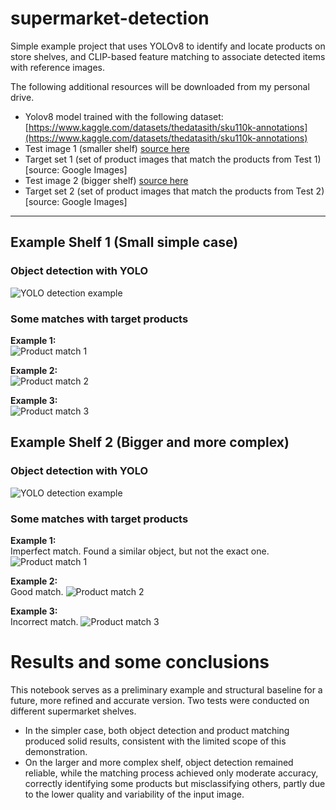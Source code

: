 # supermarket-detection

Simple example project that uses YOLOv8 to identify and locate products on store shelves, and CLIP-based feature matching to associate detected items with reference images.

The following additional resources will be downloaded from my personal drive.
- Yolov8 model trained with the following dataset: [https://www.kaggle.com/datasets/thedatasith/sku110k-annotations](https://www.kaggle.com/datasets/thedatasith/sku110k-annotations)
- Test image 1 (smaller shelf) [source here](https://huggingface.co/datasets/bharadwajkg/planogram-sample-sd-data3/viewer/default/train?row=10&views%5B%5D=train)
- Target set 1 (set of product images that match the products from Test 1) [source: Google Images]
- Test image 2 (bigger shelf) [source here](https://www.dreamstime.com/rome-italy-december-several-packs-chips-snack-inside-ma-supermarket-italy-rome-shelves-full-tidy-shelves-image142747547)
- Target set 2 (set of product images that match the products from Test 2) [source: Google Images]

---

## Example Shelf 1 (Small simple case)

### Object detection with YOLO
![YOLO detection example](res/object_detection_example.jpeg)

### Some matches with target products
**Example 1:**  
![Product match 1](res/object_matching_example1.png)

**Example 2:**  
![Product match 2](res/object_matching_example2.png)

**Example 3:**  
![Product match 3](res/object_matching_example3.png)

## Example Shelf 2 (Bigger and more complex)

### Object detection with YOLO
![YOLO detection example](res/object_detection_example2.jpeg)

### Some matches with target products
**Example 1:**  
Imperfect match. Found a similar object, but not the exact one.
![Product match 1](res/object_matching_example4.png)

**Example 2:**  
Good match.
![Product match 2](res/object_matching_example5.png)

**Example 3:**  
Incorrect match.
![Product match 3](res/object_matching_example6.png)

# Results and some conclusions
This notebook serves as a preliminary example and structural baseline for a future, more refined and accurate version. Two tests were conducted on different supermarket shelves.
- In the simpler case, both object detection and product matching produced solid results, consistent with the limited scope of this demonstration.
- On the larger and more complex shelf, object detection remained reliable, while the matching process achieved only moderate accuracy, correctly identifying some products but misclassifying others, partly due to the lower quality and variability of the input image.


